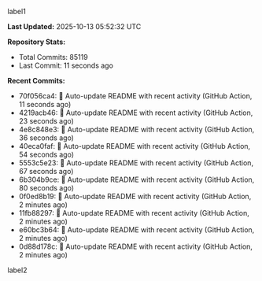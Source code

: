 
label1 
<!-- ACTIVITY_START -->
**Last Updated:** 2025-10-13 05:52:32 UTC

**Repository Stats:**
- Total Commits: 85119
- Last Commit: 11 seconds ago

**Recent Commits:**
- 70f056ca4: 🤖 Auto-update README with recent activity (GitHub Action, 11 seconds ago)
- 4219acb46: 🤖 Auto-update README with recent activity (GitHub Action, 23 seconds ago)
- 4e8c848e3: 🤖 Auto-update README with recent activity (GitHub Action, 36 seconds ago)
- 40eca0faf: 🤖 Auto-update README with recent activity (GitHub Action, 54 seconds ago)
- 5553c5e23: 🤖 Auto-update README with recent activity (GitHub Action, 67 seconds ago)
- 6b304b9ce: 🤖 Auto-update README with recent activity (GitHub Action, 80 seconds ago)
- 0f0ed8b19: 🤖 Auto-update README with recent activity (GitHub Action, 2 minutes ago)
- 11fb88297: 🤖 Auto-update README with recent activity (GitHub Action, 2 minutes ago)
- e60bc3b64: 🤖 Auto-update README with recent activity (GitHub Action, 2 minutes ago)
- 0d88d178c: 🤖 Auto-update README with recent activity (GitHub Action, 2 minutes ago)
<!-- ACTIVITY_END -->

label2
